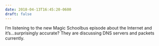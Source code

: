 ```yaml
---
date: 2018-04-13T16:45:20-0600
draft: false
---
```


I’m listening to the new Magic Schoolbus episode about the Internet and it’s…surprisingly accurate? They are discussing DNS servers and packets currently.

